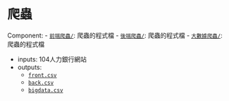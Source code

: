 爬蟲
=================================

Component: 
    - [`前端爬蟲/`](前端爬蟲/): 爬蟲的程式檔
    - [`後端爬蟲/`](後端爬蟲/): 爬蟲的程式檔
    - [`大數據爬蟲/`](大數據爬蟲/): 爬蟲的程式檔

- inputs: 104人力銀行網站
- outputs:
    - [`front.csv`](../data/front.csv)
    - [`back.csv`](../data/back.csv)
    - [`bigdata.csv`](../data/bigdata.csv)
